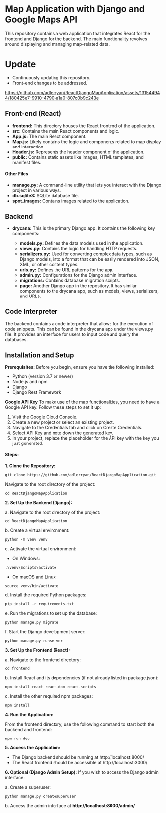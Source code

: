 # Map Application with Django and Google Maps API
This repository contains a web application that integrates React for the frontend and Django for the backend. The main functionality revolves around displaying and managing map-related data.

# Update
- Continuously updating this repository.
- Front-end changes to be addressed.
  
https://github.com/adlerryan/ReactDjangoMapApplication/assets/131544944/180425e7-9910-4790-a1a0-807c0b9c243e

## Front-end (React)
- **frontend:** This directory houses the React frontend of the application.
- **src:** Contains the main React components and logic.
- **App.js:** The main React component.
- **Map.js:** Likely contains the logic and components related to map display and interaction.
- **Header.js:** Represents the header component of the application.
- **public:** Contains static assets like images, HTML templates, and manifest files.
#### Other Files
- **manage.py:** A command-line utility that lets you interact with the Django project in various ways.
- **db.sqlite3:** SQLite database file.
- **spot_images:** Contains images related to the application.

## Backend
- **drycana:** This is the primary Django app. It contains the following key components:

  - **models.py:** Defines the data models used in the application.
  - **views.py:** Contains the logic for handling HTTP requests.
  - **serializers.py:** Used for converting complex data types, such as Django models, into a format that can be easily rendered into JSON, XML, or other content types.
  - **urls.py:** Defines the URL patterns for the app.
  - **admin.py:** Configurations for the Django admin interface.
  - **migrations:** Contains database migration scripts.
  - **page:** Another Django app in the repository. It has similar components to the drycana app, such as models, views, serializers, and URLs.

## Code Interpreter
The backend contains a code interpreter that allows for the execution of code snippets. This can be found in the drycana app under the views.py file. It provides an interface for users to input code and query the databases.

## Installation and Setup
**Prerequisites:**
Before you begin, ensure you have the following installed:
  - Python (version 3.7 or newer)
  - Node.js and npm
  - Django
  - Django Rest Framework

**Google API Key**
To make use of the map functionalities, you need to have a Google API key. Follow these steps to set it up:
1. Visit the Google Cloud Console.
2. Create a new project or select an existing project.
3. Navigate to the Credentials tab and click on Create Credentials.
4. Select API Key and note down the generated key.
5. In your project, replace the placeholder for the API key with the key you just generated.

#### Steps:
**1. Clone the Repository:**
```
git clone https://github.com/adlerryan/ReactDjangoMapApplication.git
```
Navigate to the root directory of the project:
```
cd ReactDjangoMapApplication
```
**2. Set Up the Backend (Django):**

a. Navigate to the root directory of the project:
```
cd ReactDjangoMapApplication
```
b. Create a virtual environment:
```
python -m venv venv
```
c. Activate the virtual environment:

- On Windows:
```
.\venv\Scripts\activate
```
- On macOS and Linux:
```
source venv/bin/activate
```
d. Install the required Python packages:
```
pip install -r requirements.txt
```
e. Run the migrations to set up the database:
```
python manage.py migrate
```
f. Start the Django development server:
```
python manage.py runserver
```
**3. Set Up the Frontend (React):**

a. Navigate to the frontend directory:
```
cd frontend
```
b. Install React and its dependencies (if not already listed in package.json):
```
npm install react react-dom react-scripts
```
c. Install the other required npm packages:
```
npm install
```
**4. Run the Application:**

From the frontend directory, use the following command to start both the backend and frontend:
```
npm run dev
```
**5. Access the Application:**
  - The Django backend should be running at http://localhost:8000/
  - The React frontend should be accessible at http://localhost:3000/
    
**6. Optional (Django Admin Setup):**
If you wish to access the Django admin interface:

a. Create a superuser:
```
python manage.py createsuperuser
```
b. Access the admin interface at **http://localhost:8000/admin/**
